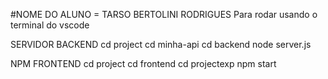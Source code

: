 #NOME DO ALUNO = TARSO BERTOLINI RODRIGUES
Para rodar usando o terminal do vscode

SERVIDOR BACKEND
cd project
cd minha-api
cd backend
node server.js

NPM FRONTEND
cd project
cd frontend
cd projectexp
npm start

